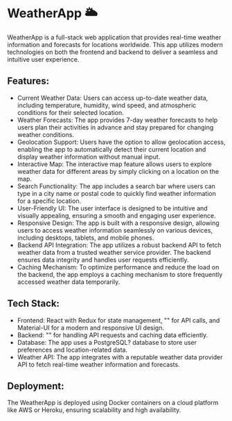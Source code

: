 # WeatherApp 🌥️

WeatherApp is a full-stack web application that provides real-time weather information and forecasts for locations worldwide. This app utilizes modern technologies on both the frontend and backend to deliver a seamless and intuitive user experience.

 ## Features:

- Current Weather Data: Users can access up-to-date weather data, including temperature, humidity, wind speed, and atmospheric conditions for their selected location.
- Weather Forecasts: The app provides 7-day weather forecasts to help users plan their activities in advance and stay prepared for changing weather conditions.
- Geolocation Support: Users have the option to allow geolocation access, enabling the app to automatically detect their current location and display weather information without manual input.
- Interactive Map: The interactive map feature allows users to explore weather data for different areas by simply clicking on a location on the map.
- Search Functionality: The app includes a search bar where users can type in a city name or postal code to quickly find weather information for a specific location.
- User-Friendly UI: The user interface is designed to be intuitive and visually appealing, ensuring a smooth and engaging user experience.
- Responsive Design: The app is built with a responsive design, allowing users to access weather information seamlessly on various devices, including desktops, tablets, and mobile phones.
- Backend API Integration: The app utilizes a robust backend API to fetch weather data from a trusted weather service provider. The backend ensures data integrity and handles user requests efficiently.
- Caching Mechanism: To optimize performance and reduce the load on the backend, the app employs a caching mechanism to store frequently accessed weather data temporarily.

## Tech Stack:

- Frontend: React with Redux for state management, "" for API calls, and Material-UI for a modern and responsive UI design.
- Backend: "" for handling API requests and caching data efficiently.
- Database: The app uses a PostgreSQL? database to store user preferences and location-related data.
- Weather API: The app integrates with a reputable weather data provider API to fetch real-time weather information and forecasts.

## Deployment:

The WeatherApp is deployed using Docker containers on a cloud platform like AWS or Heroku, ensuring scalability and high availability.

